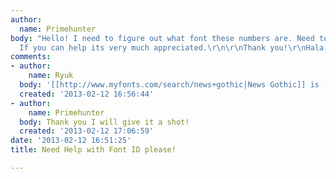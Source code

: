 ```yaml
---
author:
  name: Primehunter
body: "Hello! I need to figure out what font these numbers are. Need to cut them ASAP.
  If you can help its very much appreciated.\r\n\r\nThank you!\r\nHala[img:sites/default/files/old-images/IMG_2667_6425.JPG]"
comments:
- author:
    name: Ryuk
  body: '[[http://www.myfonts.com/search/news+gothic|News Gothic]] is (very) close.'
  created: '2013-02-12 16:56:44'
- author:
    name: Primehunter
  body: Thank you I will give it a shot!
  created: '2013-02-12 17:06:59'
date: '2013-02-12 16:51:25'
title: Need Help with Font ID please!

---
```

